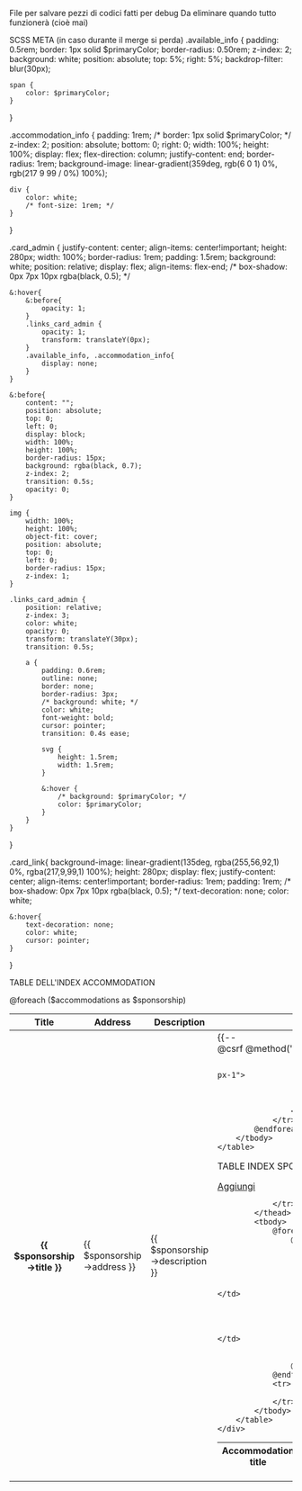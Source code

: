 File per salvare pezzi di codici fatti per debug
Da eliminare quando tutto funzionerà (cioè mai)


SCSS META (in caso durante il merge si perda)
.available_info {
    padding: 0.5rem;
    border: 1px solid $primaryColor;
    border-radius: 0.50rem;
    z-index: 2;
    background: white;
    position: absolute;
    top: 5%;
    right: 5%;
    backdrop-filter: blur(30px);

    span {
        color: $primaryColor;
    }
}

.accommodation_info {
    padding: 1rem;
    /* border: 1px solid $primaryColor; */
    z-index: 2;
    position: absolute;
    bottom: 0;
    right: 0;
    width: 100%;
    height: 100%;
    display: flex;
    flex-direction: column;
    justify-content: end;
    border-radius: 1rem;
    background-image: linear-gradient(359deg, rgb(6 0 1) 0%, rgb(217 9 99 / 0%) 100%);

    div {
        color: white;
        /* font-size: 1rem; */
    }
}

.card_admin {
    justify-content: center;
    align-items: center!important;
    height: 280px;
	width: 100%;
    border-radius: 1rem;
    padding: 1.5rem;
	background: white;
    position: relative;
    display: flex;
    align-items: flex-end;
    /* box-shadow: 0px 7px 10px rgba(black, 0.5); */

    &:hover{
        &:before{
            opacity: 1;
        }
        .links_card_admin {
            opacity: 1;
            transform: translateY(0px);
        }
        .available_info, .accommodation_info{
            display: none;
        }
    }
    
    &:before{
        content: "";
		position: absolute;
		top: 0;
		left: 0;
		display: block;
		width: 100%;
		height: 100%;
		border-radius: 15px;
		background: rgba(black, 0.7);
		z-index: 2;
		transition: 0.5s;
		opacity: 0;
    }

    img {
		width: 100%;
		height: 100%;
		object-fit: cover;
		position: absolute;
		top: 0;
		left: 0;
		border-radius: 15px;
        z-index: 1;
    }

    .links_card_admin {
        position: relative;
		z-index: 3;
		color: white;
		opacity: 0;
		transform: translateY(30px);
		transition: 0.5s;

        a {
            padding: 0.6rem;
			outline: none;
			border: none;
			border-radius: 3px;
			/* background: white; */
			color: white;
			font-weight: bold;
			cursor: pointer;
			transition: 0.4s ease;

            svg {
                height: 1.5rem;
                width: 1.5rem;
            }

			&:hover {
				/* background: $primaryColor; */
				color: $primaryColor;
            }
        }
    }
}


.card_link{
    background-image: linear-gradient(135deg, rgba(255,56,92,1) 0%, rgba(217,9,99,1) 100%);
    height: 280px;
    display: flex;
    justify-content: center;
    align-items: center!important;
    border-radius: 1rem;
    padding: 1rem;
    /* box-shadow: 0px 7px 10px rgba(black, 0.5); */
    text-decoration: none;
    color: white;

    &:hover{
        text-decoration: none;
        color: white;
        cursor: pointer;
    }
}

TABLE DELL'INDEX ACCOMMODATION
<table class="table table-striped table-hover">
        <thead>
            <tr>
                <th scope="col">Title</th>
                <th scope="col">Address</th>
                <th scope="col">Description</th>
                <th scope="col">Actions</th>
            </tr>
        </thead>
        <tbody>
            @foreach ($accommodations as $sponsorship)
                <tr>
                    <th scope="row">{{ $sponsorship->title }}</th>
                    <td>{{ $sponsorship->address }}</td>
                    <td>{{ $sponsorship->description }}</td>
                    <td>
                        <a href="{{ route('admin.accommodation.show', $sponsorship->id) }}" class="btn btn-secondary py-0 px-1">
                            <i class="fa-solid fa-eye fa-xs"></i>
                        </a>
                        <a href="{{ route('admin.accommodation.edit', $sponsorship->id) }}" class="btn btn-primary py-0 px-1">
                            <i class="fa-solid fa-pencil fa-xs"></i>
                        </a>
                        {{-- <form action="{{ route('admin.accommodation.destroy', $accommodation->id) }}" method="POST"
                            class="form-delete d-inline">
                            @csrf
                            @method('DELETE')

                            <button type="submit" class="btn btn-danger py-0 px-1">
                                <i class="fa-solid fa-trash-can"></i>
                            </button>
                        </form> --}}
                    </td>
                </tr>
            @endforeach
        </tbody>
    </table>


TABLE INDEX SPONSORSHIPS
<div class="container pt-5">
        <div class="d-flex justify-content-center py-3">
            <a href="{{ route('admin.sponsorship.create') }}" class="btn btn-secondary py-0 px-1">
                <i class="fa-solid fa-eye fa-xs"></i>
                Aggiungi
            </a>
        </div>
        <table class="table table-striped table-hover">
            <thead>
                <tr>
                    <th scope="col">Accommodation title</th>
                    <th scope="col">Accommodation Address</th>
                    <th scope="col">Type</th>
                    <th scope="col">Period</th>
                    <th scope="col">Price</th>
                    <th scope="col">Created at</th>
                    <th scope="col">Ends on</th>
                    
                </tr>
            </thead>
            <tbody>
                @foreach ($accommodations as $accommodation)
                    @foreach ($accommodation->sponsorship as $sponsorship)
                        <tr>
                          

                            <td scope="col">{{ $accommodation->title }}</td>
                            <td scope="col">{{ $accommodation->address }}</td>
                            <td scope="col">{{ $sponsorship->name }}</td>
                            <td scope="col">{{ $sponsorship->period }}</td>
                            <td scope="col">{{ $sponsorship->price }}</td>
                            <td scope="col">{{ $sponsorship->created_at }}</td>
                            <td scope="col">{{ $sponsorship->endTime }}</td>
                        </tr>
                    @endforeach
                @endforeach
                <tr>

                </tr>
            </tbody>
        </table>
    </div>